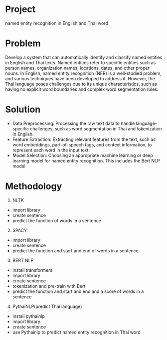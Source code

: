 # Project
named entity recognition in English and Thai word

# Problem
Develop a system that can automatically identify and classify named entities in English and Thai texts. Named entities refer to specific entities such as person names, organization names, locations, dates, and other proper nouns. In English, named entity recognition (NER) is a well-studied problem, and various techniques have been developed to address it. However, the Thai language poses challenges due to its unique characteristics, such as having no explicit word boundaries and complex word segmentation rules.

# Solution
- Data Preprocessing: Processing the raw text data to handle language-specific challenges, such as word segmentation in Thai and tokenization in English.
- Feature Extraction: Extracting relevant features from the text, such as word embeddings, part-of-speech tags, and context information, to represent each word in the input text.
- Model Selection: Choosing an appropriate machine learning or deep learning model for named entity recognition. This includes the Bert NLP model

# Methodology
1. NLTK
- import library
- create sentence
- predict the function of words in a sentence
2. SPACY
- import library
- create sentence
- predict the function and start and end of words in a sentence
3. BERT NLP
- install transformers
- import library
- create sentence
- tokenization and pre-train with Bert
- predict the function and start and end and a score of words in a sentence
4. PythaiNLP(predict Thai language)
- install pythainlp
- import library
- create sentence
- use Pythainlp to predict named entity recognition in Thai word